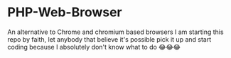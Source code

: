 # PHP-Web-Browser
An alternative to Chrome and chromium based browsers 
I am starting this repo by faith, let anybody that believe it's possible pick it up and start coding because I absolutely don't know what to do 😂😂😂
